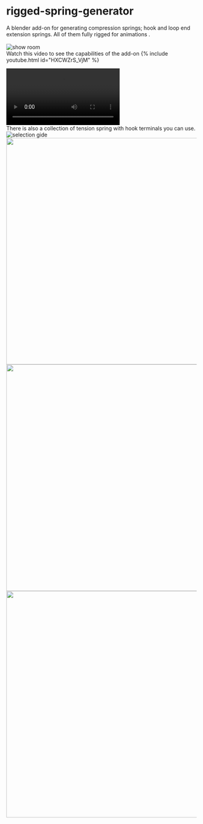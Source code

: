 # rigged-spring-generator
A blender add-on for generating compression springs; hook and loop end extension springs. All of them fully rigged for animations .<br><br>
<img alt="show room" src="https://user-images.githubusercontent.com/110791809/227812730-108f8b3e-379a-4da8-86c4-0538fe0eacc0.png">
<br>
Watch this video to see the capabilities of the add-on
{% include youtube.html id="HXCWZrS_VjM" %}
<br>

<video src="https://www.youtube.com/embed/HXCWZrS_VjM" title="YouTube video player" controls ></video>
<br>
There is also a collection of tension spring with hook terminals you can use.
<br>
<img alt="selection gide" src="https://user-images.githubusercontent.com/110791809/227813521-c2498879-659d-41ba-9b0c-84897104c870.jpg">
<img alt="" src="" width="1200" height="600">
<img alt="" src="" width="1200" height="600">
<img alt="" src="" width="1200" height="600">
